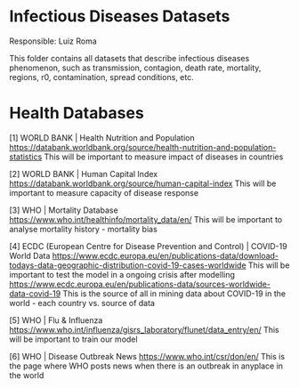 # Infectious Diseases Datasets
Responsible: Luiz Roma

This folder contains all datasets that describe infectious diseases phenomenon, such as transmission, contagion, death rate, mortality, regions, r0, contamination, spread conditions, etc.




# Health Databases
[1] WORLD BANK | Health Nutrition and Population
https://databank.worldbank.org/source/health-nutrition-and-population-statistics
This will be important to measure impact of diseases in countries

[2] WORLD BANK | Human Capital Index
https://databank.worldbank.org/source/human-capital-index
This will be important to measure capacity of disease response

[3] WHO | Mortality Database
https://www.who.int/healthinfo/mortality_data/en/
This will be important to analyse mortality history - mortality bias

[4] ECDC (European Centre for Disease Prevention and Control) | COVID-19 World Data
https://www.ecdc.europa.eu/en/publications-data/download-todays-data-geographic-distribution-covid-19-cases-worldwide
This will be important to test the model in a ongoing crisis after modelling
https://www.ecdc.europa.eu/en/publications-data/sources-worldwide-data-covid-19
This is the source of all in mining data about COVID-19 in the world - each country vs. source of data

[5] WHO | Flu & Influenza
https://www.who.int/influenza/gisrs_laboratory/flunet/data_entry/en/
This will be important to train our model

[6] WHO | Disease Outbreak News
https://www.who.int/csr/don/en/
This is the page where WHO posts news when there is an outbreak in anyplace in the world
